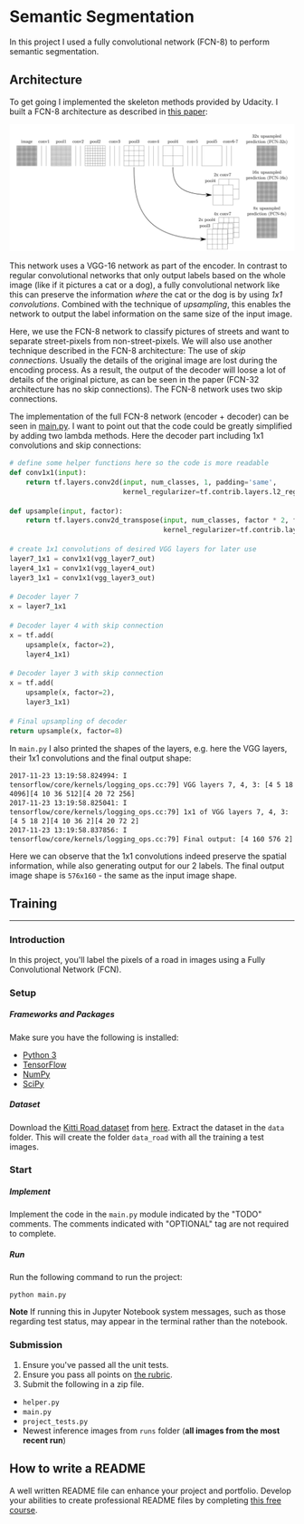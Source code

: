 # Semantic Segmentation

In this project I used a fully convolutional network (FCN-8) to perform semantic segmentation.

## Architecture

To get going I implemented the skeleton methods provided by Udacity. I built a FCN-8 architecture
as described in [this paper](https://people.eecs.berkeley.edu/~jonlong/long_shelhamer_fcn.pdf):

![FCN-8](001_fcn8.png)

This network uses a VGG-16 network as part of the encoder. In contrast to regular convolutional
networks that only output labels based on the whole image (like if it pictures a cat or a dog),
a fully convolutional network like this can preserve the information *where* the cat or the dog
is by using _1x1 convolutions_. Combined with the technique of _upsampling_, this enables the
network to output the label information on the same size of the input image.

Here, we use the FCN-8 network to classify pictures of streets and want to separate street-pixels
from non-street-pixels. We will also use another technique described in the FCN-8 architecture:
The use of _skip connections_. Usually the details of the original image are lost during the encoding
process. As a result, the output of the decoder will loose a lot of details of the original picture, as
can be seen in the paper (FCN-32 architecture has no skip connections).
The FCN-8 network uses two skip connections.

The implementation of the full FCN-8 network (encoder + decoder) can be seen in [main.py](main.py#L21-L93).
I want to point out that the code could be greatly simplified by adding two lambda methods. Here the decoder part
including 1x1 convolutions and skip connections:

```python
# define some helper functions here so the code is more readable
def conv1x1(input):
    return tf.layers.conv2d(input, num_classes, 1, padding='same',
                            kernel_regularizer=tf.contrib.layers.l2_regularizer(1e-3))

def upsample(input, factor):
    return tf.layers.conv2d_transpose(input, num_classes, factor * 2, factor, padding='same',
                                      kernel_regularizer=tf.contrib.layers.l2_regularizer(1e-3))

# create 1x1 convolutions of desired VGG layers for later use
layer7_1x1 = conv1x1(vgg_layer7_out)
layer4_1x1 = conv1x1(vgg_layer4_out)
layer3_1x1 = conv1x1(vgg_layer3_out)

# Decoder layer 7
x = layer7_1x1

# Decoder layer 4 with skip connection
x = tf.add(
    upsample(x, factor=2),
    layer4_1x1)

# Decoder layer 3 with skip connection
x = tf.add(
    upsample(x, factor=2),
    layer3_1x1)

# Final upsampling of decoder
return upsample(x, factor=8)
```

In `main.py` I also printed the shapes of the layers, e.g. here the VGG layers,
their 1x1 convolutions and the final output shape:

```
2017-11-23 13:19:58.824994: I tensorflow/core/kernels/logging_ops.cc:79] VGG layers 7, 4, 3: [4 5 18 4096][4 10 36 512][4 20 72 256]
2017-11-23 13:19:58.825041: I tensorflow/core/kernels/logging_ops.cc:79] 1x1 of VGG layers 7, 4, 3: [4 5 18 2][4 10 36 2][4 20 72 2]
2017-11-23 13:19:58.837856: I tensorflow/core/kernels/logging_ops.cc:79] Final output: [4 160 576 2]
```

Here we can observe that the 1x1 convolutions indeed preserve the spatial information,
while also generating output for our 2 labels. The final output image shape is `576x160` - the same
as the input image shape.

## Training




---

### Introduction
In this project, you'll label the pixels of a road in images using a Fully Convolutional Network (FCN).

### Setup
##### Frameworks and Packages
Make sure you have the following is installed:
 - [Python 3](https://www.python.org/)
 - [TensorFlow](https://www.tensorflow.org/)
 - [NumPy](http://www.numpy.org/)
 - [SciPy](https://www.scipy.org/)
##### Dataset
Download the [Kitti Road dataset](http://www.cvlibs.net/datasets/kitti/eval_road.php) from [here](http://www.cvlibs.net/download.php?file=data_road.zip).  Extract the dataset in the `data` folder.  This will create the folder `data_road` with all the training a test images.

### Start
##### Implement
Implement the code in the `main.py` module indicated by the "TODO" comments.
The comments indicated with "OPTIONAL" tag are not required to complete.
##### Run
Run the following command to run the project:
```
python main.py
```
**Note** If running this in Jupyter Notebook system messages, such as those regarding test status, may appear in the terminal rather than the notebook.

### Submission
1. Ensure you've passed all the unit tests.
2. Ensure you pass all points on [the rubric](https://review.udacity.com/#!/rubrics/989/view).
3. Submit the following in a zip file.
 - `helper.py`
 - `main.py`
 - `project_tests.py`
 - Newest inference images from `runs` folder  (**all images from the most recent run**)
 
 ## How to write a README
A well written README file can enhance your project and portfolio.  Develop your abilities to create professional README files by completing [this free course](https://www.udacity.com/course/writing-readmes--ud777).
